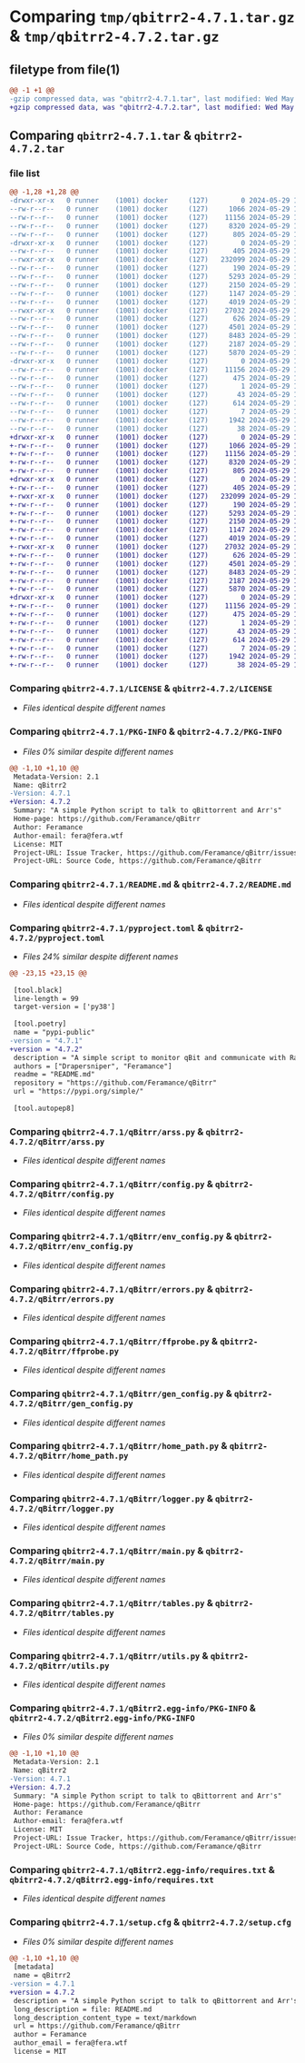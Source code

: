 # Comparing `tmp/qbitrr2-4.7.1.tar.gz` & `tmp/qbitrr2-4.7.2.tar.gz`

## filetype from file(1)

```diff
@@ -1 +1 @@
-gzip compressed data, was "qbitrr2-4.7.1.tar", last modified: Wed May 29 15:13:39 2024, max compression
+gzip compressed data, was "qbitrr2-4.7.2.tar", last modified: Wed May 29 18:46:17 2024, max compression
```

## Comparing `qbitrr2-4.7.1.tar` & `qbitrr2-4.7.2.tar`

### file list

```diff
@@ -1,28 +1,28 @@
-drwxr-xr-x   0 runner    (1001) docker     (127)        0 2024-05-29 15:13:39.092072 qbitrr2-4.7.1/
--rw-r--r--   0 runner    (1001) docker     (127)     1066 2024-05-29 15:13:34.000000 qbitrr2-4.7.1/LICENSE
--rw-r--r--   0 runner    (1001) docker     (127)    11156 2024-05-29 15:13:39.092072 qbitrr2-4.7.1/PKG-INFO
--rw-r--r--   0 runner    (1001) docker     (127)     8320 2024-05-29 15:13:34.000000 qbitrr2-4.7.1/README.md
--rw-r--r--   0 runner    (1001) docker     (127)      805 2024-05-29 15:13:34.000000 qbitrr2-4.7.1/pyproject.toml
-drwxr-xr-x   0 runner    (1001) docker     (127)        0 2024-05-29 15:13:39.092072 qbitrr2-4.7.1/qBitrr/
--rw-r--r--   0 runner    (1001) docker     (127)      405 2024-05-29 15:13:34.000000 qbitrr2-4.7.1/qBitrr/__init__.py
--rwxr-xr-x   0 runner    (1001) docker     (127)   232099 2024-05-29 15:13:34.000000 qbitrr2-4.7.1/qBitrr/arss.py
--rw-r--r--   0 runner    (1001) docker     (127)      190 2024-05-29 15:13:34.000000 qbitrr2-4.7.1/qBitrr/bundled_data.py
--rw-r--r--   0 runner    (1001) docker     (127)     5293 2024-05-29 15:13:34.000000 qbitrr2-4.7.1/qBitrr/config.py
--rw-r--r--   0 runner    (1001) docker     (127)     2150 2024-05-29 15:13:34.000000 qbitrr2-4.7.1/qBitrr/env_config.py
--rw-r--r--   0 runner    (1001) docker     (127)     1147 2024-05-29 15:13:34.000000 qbitrr2-4.7.1/qBitrr/errors.py
--rw-r--r--   0 runner    (1001) docker     (127)     4019 2024-05-29 15:13:34.000000 qbitrr2-4.7.1/qBitrr/ffprobe.py
--rwxr-xr-x   0 runner    (1001) docker     (127)    27032 2024-05-29 15:13:34.000000 qbitrr2-4.7.1/qBitrr/gen_config.py
--rw-r--r--   0 runner    (1001) docker     (127)      626 2024-05-29 15:13:34.000000 qbitrr2-4.7.1/qBitrr/home_path.py
--rw-r--r--   0 runner    (1001) docker     (127)     4501 2024-05-29 15:13:34.000000 qbitrr2-4.7.1/qBitrr/logger.py
--rw-r--r--   0 runner    (1001) docker     (127)     8483 2024-05-29 15:13:34.000000 qbitrr2-4.7.1/qBitrr/main.py
--rw-r--r--   0 runner    (1001) docker     (127)     2187 2024-05-29 15:13:34.000000 qbitrr2-4.7.1/qBitrr/tables.py
--rw-r--r--   0 runner    (1001) docker     (127)     5870 2024-05-29 15:13:34.000000 qbitrr2-4.7.1/qBitrr/utils.py
-drwxr-xr-x   0 runner    (1001) docker     (127)        0 2024-05-29 15:13:39.092072 qbitrr2-4.7.1/qBitrr2.egg-info/
--rw-r--r--   0 runner    (1001) docker     (127)    11156 2024-05-29 15:13:39.000000 qbitrr2-4.7.1/qBitrr2.egg-info/PKG-INFO
--rw-r--r--   0 runner    (1001) docker     (127)      475 2024-05-29 15:13:39.000000 qbitrr2-4.7.1/qBitrr2.egg-info/SOURCES.txt
--rw-r--r--   0 runner    (1001) docker     (127)        1 2024-05-29 15:13:39.000000 qbitrr2-4.7.1/qBitrr2.egg-info/dependency_links.txt
--rw-r--r--   0 runner    (1001) docker     (127)       43 2024-05-29 15:13:39.000000 qbitrr2-4.7.1/qBitrr2.egg-info/entry_points.txt
--rw-r--r--   0 runner    (1001) docker     (127)      614 2024-05-29 15:13:39.000000 qbitrr2-4.7.1/qBitrr2.egg-info/requires.txt
--rw-r--r--   0 runner    (1001) docker     (127)        7 2024-05-29 15:13:39.000000 qbitrr2-4.7.1/qBitrr2.egg-info/top_level.txt
--rw-r--r--   0 runner    (1001) docker     (127)     1942 2024-05-29 15:13:39.096072 qbitrr2-4.7.1/setup.cfg
--rw-r--r--   0 runner    (1001) docker     (127)       38 2024-05-29 15:13:34.000000 qbitrr2-4.7.1/setup.py
+drwxr-xr-x   0 runner    (1001) docker     (127)        0 2024-05-29 18:46:17.214074 qbitrr2-4.7.2/
+-rw-r--r--   0 runner    (1001) docker     (127)     1066 2024-05-29 18:46:10.000000 qbitrr2-4.7.2/LICENSE
+-rw-r--r--   0 runner    (1001) docker     (127)    11156 2024-05-29 18:46:17.210074 qbitrr2-4.7.2/PKG-INFO
+-rw-r--r--   0 runner    (1001) docker     (127)     8320 2024-05-29 18:46:10.000000 qbitrr2-4.7.2/README.md
+-rw-r--r--   0 runner    (1001) docker     (127)      805 2024-05-29 18:46:10.000000 qbitrr2-4.7.2/pyproject.toml
+drwxr-xr-x   0 runner    (1001) docker     (127)        0 2024-05-29 18:46:17.210074 qbitrr2-4.7.2/qBitrr/
+-rw-r--r--   0 runner    (1001) docker     (127)      405 2024-05-29 18:46:10.000000 qbitrr2-4.7.2/qBitrr/__init__.py
+-rwxr-xr-x   0 runner    (1001) docker     (127)   232099 2024-05-29 18:46:10.000000 qbitrr2-4.7.2/qBitrr/arss.py
+-rw-r--r--   0 runner    (1001) docker     (127)      190 2024-05-29 18:46:10.000000 qbitrr2-4.7.2/qBitrr/bundled_data.py
+-rw-r--r--   0 runner    (1001) docker     (127)     5293 2024-05-29 18:46:10.000000 qbitrr2-4.7.2/qBitrr/config.py
+-rw-r--r--   0 runner    (1001) docker     (127)     2150 2024-05-29 18:46:10.000000 qbitrr2-4.7.2/qBitrr/env_config.py
+-rw-r--r--   0 runner    (1001) docker     (127)     1147 2024-05-29 18:46:10.000000 qbitrr2-4.7.2/qBitrr/errors.py
+-rw-r--r--   0 runner    (1001) docker     (127)     4019 2024-05-29 18:46:10.000000 qbitrr2-4.7.2/qBitrr/ffprobe.py
+-rwxr-xr-x   0 runner    (1001) docker     (127)    27032 2024-05-29 18:46:10.000000 qbitrr2-4.7.2/qBitrr/gen_config.py
+-rw-r--r--   0 runner    (1001) docker     (127)      626 2024-05-29 18:46:10.000000 qbitrr2-4.7.2/qBitrr/home_path.py
+-rw-r--r--   0 runner    (1001) docker     (127)     4501 2024-05-29 18:46:10.000000 qbitrr2-4.7.2/qBitrr/logger.py
+-rw-r--r--   0 runner    (1001) docker     (127)     8483 2024-05-29 18:46:10.000000 qbitrr2-4.7.2/qBitrr/main.py
+-rw-r--r--   0 runner    (1001) docker     (127)     2187 2024-05-29 18:46:10.000000 qbitrr2-4.7.2/qBitrr/tables.py
+-rw-r--r--   0 runner    (1001) docker     (127)     5870 2024-05-29 18:46:10.000000 qbitrr2-4.7.2/qBitrr/utils.py
+drwxr-xr-x   0 runner    (1001) docker     (127)        0 2024-05-29 18:46:17.210074 qbitrr2-4.7.2/qBitrr2.egg-info/
+-rw-r--r--   0 runner    (1001) docker     (127)    11156 2024-05-29 18:46:17.000000 qbitrr2-4.7.2/qBitrr2.egg-info/PKG-INFO
+-rw-r--r--   0 runner    (1001) docker     (127)      475 2024-05-29 18:46:17.000000 qbitrr2-4.7.2/qBitrr2.egg-info/SOURCES.txt
+-rw-r--r--   0 runner    (1001) docker     (127)        1 2024-05-29 18:46:17.000000 qbitrr2-4.7.2/qBitrr2.egg-info/dependency_links.txt
+-rw-r--r--   0 runner    (1001) docker     (127)       43 2024-05-29 18:46:17.000000 qbitrr2-4.7.2/qBitrr2.egg-info/entry_points.txt
+-rw-r--r--   0 runner    (1001) docker     (127)      614 2024-05-29 18:46:17.000000 qbitrr2-4.7.2/qBitrr2.egg-info/requires.txt
+-rw-r--r--   0 runner    (1001) docker     (127)        7 2024-05-29 18:46:17.000000 qbitrr2-4.7.2/qBitrr2.egg-info/top_level.txt
+-rw-r--r--   0 runner    (1001) docker     (127)     1942 2024-05-29 18:46:17.214074 qbitrr2-4.7.2/setup.cfg
+-rw-r--r--   0 runner    (1001) docker     (127)       38 2024-05-29 18:46:10.000000 qbitrr2-4.7.2/setup.py
```

### Comparing `qbitrr2-4.7.1/LICENSE` & `qbitrr2-4.7.2/LICENSE`

 * *Files identical despite different names*

### Comparing `qbitrr2-4.7.1/PKG-INFO` & `qbitrr2-4.7.2/PKG-INFO`

 * *Files 0% similar despite different names*

```diff
@@ -1,10 +1,10 @@
 Metadata-Version: 2.1
 Name: qBitrr2
-Version: 4.7.1
+Version: 4.7.2
 Summary: "A simple Python script to talk to qBittorrent and Arr's"
 Home-page: https://github.com/Feramance/qBitrr
 Author: Feramance
 Author-email: fera@fera.wtf
 License: MIT
 Project-URL: Issue Tracker, https://github.com/Feramance/qBitrr/issues
 Project-URL: Source Code, https://github.com/Feramance/qBitrr
```

### Comparing `qbitrr2-4.7.1/README.md` & `qbitrr2-4.7.2/README.md`

 * *Files identical despite different names*

### Comparing `qbitrr2-4.7.1/pyproject.toml` & `qbitrr2-4.7.2/pyproject.toml`

 * *Files 24% similar despite different names*

```diff
@@ -23,15 +23,15 @@
 
 [tool.black]
 line-length = 99
 target-version = ['py38']
 
 [tool.poetry]
 name = "pypi-public"
-version = "4.7.1"
+version = "4.7.2"
 description = "A simple script to monitor qBit and communicate with Radarr and Sonarr"
 authors = ["Drapersniper", "Feramance"]
 readme = "README.md"
 repository = "https://github.com/Feramance/qBitrr"
 url = "https://pypi.org/simple/"
 
 [tool.autopep8]
```

### Comparing `qbitrr2-4.7.1/qBitrr/arss.py` & `qbitrr2-4.7.2/qBitrr/arss.py`

 * *Files identical despite different names*

### Comparing `qbitrr2-4.7.1/qBitrr/config.py` & `qbitrr2-4.7.2/qBitrr/config.py`

 * *Files identical despite different names*

### Comparing `qbitrr2-4.7.1/qBitrr/env_config.py` & `qbitrr2-4.7.2/qBitrr/env_config.py`

 * *Files identical despite different names*

### Comparing `qbitrr2-4.7.1/qBitrr/errors.py` & `qbitrr2-4.7.2/qBitrr/errors.py`

 * *Files identical despite different names*

### Comparing `qbitrr2-4.7.1/qBitrr/ffprobe.py` & `qbitrr2-4.7.2/qBitrr/ffprobe.py`

 * *Files identical despite different names*

### Comparing `qbitrr2-4.7.1/qBitrr/gen_config.py` & `qbitrr2-4.7.2/qBitrr/gen_config.py`

 * *Files identical despite different names*

### Comparing `qbitrr2-4.7.1/qBitrr/home_path.py` & `qbitrr2-4.7.2/qBitrr/home_path.py`

 * *Files identical despite different names*

### Comparing `qbitrr2-4.7.1/qBitrr/logger.py` & `qbitrr2-4.7.2/qBitrr/logger.py`

 * *Files identical despite different names*

### Comparing `qbitrr2-4.7.1/qBitrr/main.py` & `qbitrr2-4.7.2/qBitrr/main.py`

 * *Files identical despite different names*

### Comparing `qbitrr2-4.7.1/qBitrr/tables.py` & `qbitrr2-4.7.2/qBitrr/tables.py`

 * *Files identical despite different names*

### Comparing `qbitrr2-4.7.1/qBitrr/utils.py` & `qbitrr2-4.7.2/qBitrr/utils.py`

 * *Files identical despite different names*

### Comparing `qbitrr2-4.7.1/qBitrr2.egg-info/PKG-INFO` & `qbitrr2-4.7.2/qBitrr2.egg-info/PKG-INFO`

 * *Files 0% similar despite different names*

```diff
@@ -1,10 +1,10 @@
 Metadata-Version: 2.1
 Name: qBitrr2
-Version: 4.7.1
+Version: 4.7.2
 Summary: "A simple Python script to talk to qBittorrent and Arr's"
 Home-page: https://github.com/Feramance/qBitrr
 Author: Feramance
 Author-email: fera@fera.wtf
 License: MIT
 Project-URL: Issue Tracker, https://github.com/Feramance/qBitrr/issues
 Project-URL: Source Code, https://github.com/Feramance/qBitrr
```

### Comparing `qbitrr2-4.7.1/qBitrr2.egg-info/requires.txt` & `qbitrr2-4.7.2/qBitrr2.egg-info/requires.txt`

 * *Files identical despite different names*

### Comparing `qbitrr2-4.7.1/setup.cfg` & `qbitrr2-4.7.2/setup.cfg`

 * *Files 0% similar despite different names*

```diff
@@ -1,10 +1,10 @@
 [metadata]
 name = qBitrr2
-version = 4.7.1
+version = 4.7.2
 description = "A simple Python script to talk to qBittorrent and Arr's"
 long_description = file: README.md
 long_description_content_type = text/markdown
 url = https://github.com/Feramance/qBitrr
 author = Feramance
 author_email = fera@fera.wtf
 license = MIT
```

